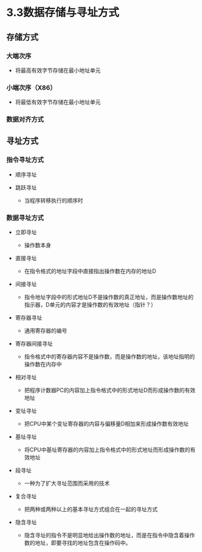 # 3.3数据存储与寻址方式

## 存储方式

### 大端次序

- 将最高有效字节存储在最小地址单元

### 小端次序（X86）

- 将最低有效字节存储在最小地址单元

### 数据对齐方式

## 寻址方式

### 指令寻址方式

- 顺序寻址
- 跳跃寻址

	- 当程序转移执行的顺序时

### 数据寻址方式

- 立即寻址

	- 操作数本身

- 直接寻址

	- 在指令格式的地址字段中直接指出操作数在内存的地址D

- 间接寻址

	- 指令地址字段中的形式地址D不是操作数的真正地址，而是操作数地址的指示器，D单元的内容才是操作数的有效地址（指针？）

- 寄存器寻址

	- 通用寄存器的编号

- 寄存器间接寻址

	- 指令格式中的寄存器内容不是操作数，而是操作数的地址，该地址指明的操作数在内存中

- 相对寻址

	- 把程序计数器PC的内容加上指令格式中的形式地址D而形成操作数的有效地址

- 变址寻址

	- 把CPU中某个变址寄存器的内容与偏移量D相加来形成操作数有效地址

- 基址寻址

	- 将CPU中基址寄存器的内容加上指令格式中的形式地址而形成操作数的有效地址

- 段寻址

	- 一种为了扩大寻址范围而采用的技术

- 复合寻址

  - 把两种或两种以上的基本寻址方式组合在一起的寻址方式

- 隐含寻址

  - 隐含寻址的指令不是明显地给出操作数的地址，而是在指令中隐含着操作数的地址，即要寻找的地址包含在操作码中。 

  
